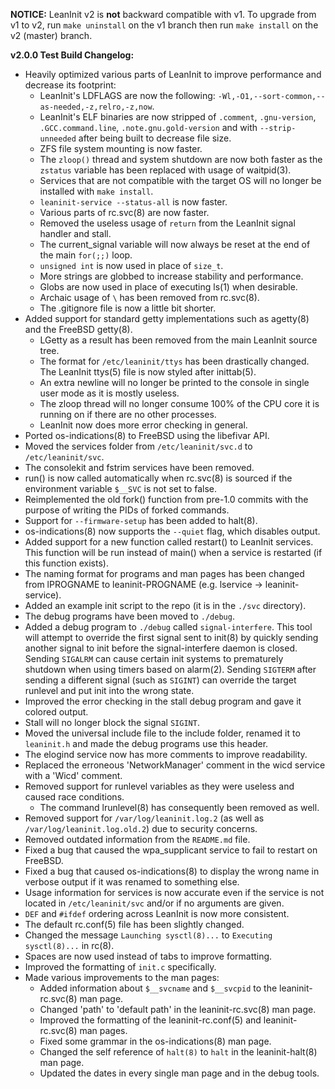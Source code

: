 **NOTICE:** LeanInit v2 is **not** backward compatible with v1. To upgrade from v1 to v2, run `make uninstall` on the v1 branch then run `make install` on the v2 (master) branch.

**v2.0.0 Test Build Changelog:**
* Heavily optimized various parts of LeanInit to improve performance and decrease its footprint:
    * LeanInit's LDFLAGS are now the following: `-Wl,-O1,--sort-common,--as-needed,-z,relro,-z,now`.
    * LeanInit's ELF binaries are now stripped of `.comment`, `.gnu-version`, `.GCC.command.line`, `.note.gnu.gold-version` and with `--strip-unneeded` after being built to decrease file size.
    * ZFS file system mounting is now faster.
    * The `zloop()` thread and system shutdown are now both faster as the `zstatus` variable has been replaced with usage of waitpid(3).
    * Services that are not compatible with the target OS will no longer be installed with `make install`.
    * `leaninit-service --status-all` is now faster.
    * Various parts of rc.svc(8) are now faster.
    * Removed the useless usage of `return` from the LeanInit signal handler and stall.
    * The current_signal variable will now always be reset at the end of the main `for(;;)` loop.
    * `unsigned int` is now used in place of `size_t`.
    * More strings are globbed to increase stability and performance.
    * Globs are now used in place of executing ls(1) when desirable.
    * Archaic usage of `\` has been removed from rc.svc(8).
    * The .gitignore file is now a little bit shorter.
* Added support for standard getty implementations such as agetty(8) and the FreeBSD getty(8).
    * LGetty as a result has been removed from the main LeanInit source tree.
    * The format for `/etc/leaninit/ttys` has been drastically changed. The LeanInit ttys(5) file is now styled after inittab(5).
    * An extra newline will no longer be printed to the console in single user mode as it is mostly useless.
    * The zloop thread will no longer consume 100% of the CPU core it is running on if there are no other processes.
    * LeanInit now does more error checking in general.
* Ported os-indications(8) to FreeBSD using the libefivar API.
* Moved the services folder from `/etc/leaninit/svc.d` to `/etc/leaninit/svc`.
* The consolekit and fstrim services have been removed.
* run() is now called automatically when rc.svc(8) is sourced if the environment variable `$__SVC` is not set to false.
* Reimplemented the old fork() function from pre-1.0 commits with the purpose of writing the PIDs of forked commands.
* Support for `--firmware-setup` has been added to halt(8).
* os-indications(8) now supports the `--quiet` flag, which disables output.
* Added support for a new function called restart() to LeanInit services. This function will be run instead of main() when a service is restarted (if this function exists).
* The naming format for programs and man pages has been changed from lPROGNAME to leaninit-PROGNAME (e.g. lservice -> leaninit-service).
* Added an example init script to the repo (it is in the `./svc` directory).
* The debug programs have been moved to `./debug`.
* Added a debug program to `./debug` called `signal-interfere`. This tool will attempt to override the first signal sent to init(8) by quickly sending another signal to init before the signal-interfere daemon is closed. Sending `SIGALRM` can cause certain init systems to prematurely shutdown when using timers based on alarm(2). Sending `SIGTERM` after sending a different signal (such as `SIGINT`) can override the target runlevel and put init into the wrong state.
* Improved the error checking in the stall debug program and gave it colored output.
* Stall will no longer block the signal `SIGINT`.
* Moved the universal include file to the include folder, renamed it to `leaninit.h` and made the debug programs use this header.
* The elogind service now has more comments to improve readability.
* Replaced the erroneous 'NetworkManager' comment in the wicd service with a 'Wicd' comment.
* Removed support for runlevel variables as they were useless and caused race conditions.
    * The command lrunlevel(8) has consequently been removed as well.
* Removed support for `/var/log/leaninit.log.2` (as well as `/var/log/leaninit.log.old.2`) due to security concerns.
* Removed outdated information from the `README.md` file.
* Fixed a bug that caused the wpa_supplicant service to fail to restart on FreeBSD.
* Fixed a bug that caused os-indications(8) to display the wrong name in verbose output if it was renamed to something else.
* Usage information for services is now accurate even if the service is not located in `/etc/leaninit/svc` and/or if no arguments are given.
* `DEF` and `#ifdef` ordering across LeanInit is now more consistent.
* The default rc.conf(5) file has been slightly changed.
* Changed the message `Launching sysctl(8)...` to `Executing sysctl(8)...` in rc(8).
* Spaces are now used instead of tabs to improve formatting.
* Improved the formatting of `init.c` specifically.
* Made various improvements to the man pages:
    * Added information about `$__svcname` and `$__svcpid` to the leaninit-rc.svc(8) man page.
    * Changed 'path' to 'default path' in the leaninit-rc.svc(8) man page.
    * Improved the formatting of the leaninit-rc.conf(5) and leaninit-rc.svc(8) man pages.
    * Fixed some grammar in the os-indications(8) man page.
    * Changed the self reference of `halt(8)` to `halt` in the leaninit-halt(8) man page.
    * Updated the dates in every single man page and in the debug tools.
